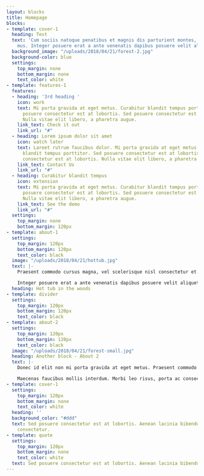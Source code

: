 ```yaml
---
layout: blocks
title: Homepage
blocks:
- template: cover-1
  heading: Test
  text: 'Cum sociis natoque penatibus et magnis dis parturient montes, nascetur ridiculus
    mus. Integer posuere erat a ante venenatis dapibus posuere velit aliquet. '
  background_image: "/uploads/2018/04/21/forest-2.jpg"
  background-color: blue
  settings:
    top_margin: none
    bottom_margin: none
    text_color: white
- template: features-1
  features:
  - heading: '3rd heading '
    icon: work
    text: Mi porta gravida at eget metus. Curabitur blandit tempus porttitor. Sed
      posuere consectetur est at lobortis. Sed posuere consectetur est at lobortis.
      Nulla vitae elit libero, a pharetra augue.
    link_text: Check it out
    link_url: "#"
  - heading: Lorem ipsum dolor sit amet
    icon: watch later
    text: Lareet rutrum faucibus dolor. Mi porta gravida at eget metus. Curabitur
      blandit tempus porttitor. Sed posuere consectetur est at lobortis. Sed posuere
      consectetur est at lobortis. Nulla vitae elit libero, a pharetra augue.
    link_text: Contact Us
    link_url: "#"
  - heading: Curabitur blandit tempus
    icon: extension
    text: Mi porta gravida at eget metus. Curabitur blandit tempus porttitor. Sed
      posuere consectetur est at lobortis. Sed posuere consectetur est at lobortis.
      Nulla vitae elit libero, a pharetra augue.
    link_text: See the demo
    link_url: "#"
  settings:
    top_margin: none
    bottom_margin: 120px
- template: about-1
  settings:
    top_margin: 120px
    bottom_margin: 120px
    text_color: black
  image: "/uploads/2018/04/21/hottub.jpg"
  text: |-
    Praesent commodo cursus magna, vel scelerisque nisl consectetur et. Etiam porta sem malesuada magna mollis euismod. Integer posuere erat a ante venenatis dapibus posuere velit aliquet. Vestibulum id ligula porta felis euismod semper. Aenean eu leo quam. Pellentesque ornare sem lacinia quam venenatis vestibulum.

    Integer posuere erat a ante venenatis dapibus posuere velit aliquet. Vestibulum id ligula porta felis euismod semper. Aenean eu leo quam. Pellentesque ornare sem lacinia quam venenatis vestibulum.
  heading: Hot tub in the woods
- template: divider
  settings:
    top_margin: 120px
    bottom_margin: 120px
    text_color: black
- template: about-2
  settings:
    top_margin: 120px
    bottom_margin: 120px
    text_color: black
  image: "/uploads/2018/04/21/forest-small.jpg"
  heading: Another block - About 2
  text: |-
    Donec id elit non mi porta gravida at eget metus. Praesent commodo cursus magna, vel scelerisque nisl consectetur et. Praesent commodo cursus magna, [vel scelerisque nisl consectetur et](#). Vestibulum id ligula porta felis euismod semper. Aenean lacinia bibendum nullad sed consectetur.

    Maecenas faucibus mollis interdum. Morbi leo risus, porta ac consectetur ac, vestibulum at eros. Sed posuere consectetur est at lobortis. Sed posuere consectetur est at lobortis. Aenean lacinia bibendum nulla sed consectetur.
- template: cover-1
  settings:
    top_margin: 120px
    bottom_margin: none
    text_color: white
  heading: ''
  background_color: "#ddd"
  text: Sed posuere consectetur est at lobortis. Aenean lacinia bibendum nulla sed
    consectetur.
- template: quote
  settings:
    top_margin: 120px
    bottom_margin: none
    text_color: white
  text: Sed posuere consectetur est at lobortis. Aenean lacinia bibendum nulla sed
---
```

